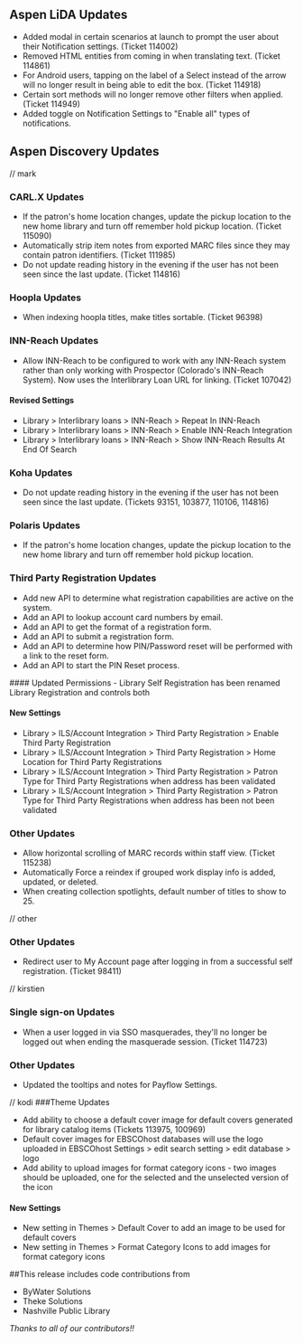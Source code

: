 ## Aspen LiDA Updates
- Added modal in certain scenarios at launch to prompt the user about their Notification settings. (Ticket 114002)
- Removed HTML entities from coming in when translating text. (Ticket 114861)
- For Android users, tapping on the label of a Select instead of the arrow will no longer result in being able to edit the box. (Ticket 114918)
- Certain sort methods will no longer remove other filters when applied. (Ticket 114949)
- Added toggle on Notification Settings to "Enable all" types of notifications.

## Aspen Discovery Updates
// mark
### CARL.X Updates
- If the patron's home location changes, update the pickup location to the new home library and turn off remember hold pickup location. (Ticket 115090)
- Automatically strip item notes from exported MARC files since they may contain patron identifiers. (Ticket 111985)
- Do not update reading history in the evening if the user has not been seen since the last update. (Ticket 114816)

### Hoopla Updates
- When indexing hoopla titles, make titles sortable. (Ticket 96398)

### INN-Reach Updates
- Allow INN-Reach to be configured to work with any INN-Reach system rather than only working with Prospector (Colorado's INN-Reach System). Now uses the Interlibrary Loan URL for linking. (Ticket 107042)

<div markdown="1" class="settings">

#### Revised Settings
- Library > Interlibrary loans >  INN-Reach > Repeat In INN-Reach
- Library > Interlibrary loans >  INN-Reach > Enable INN-Reach Integration
- Library > Interlibrary loans >  INN-Reach > Show INN-Reach Results At End Of Search
</div>

### Koha Updates
- Do not update reading history in the evening if the user has not been seen since the last update. (Tickets 93151, 103877, 110106, 114816)

### Polaris Updates
- If the patron's home location changes, update the pickup location to the new home library and turn off remember hold pickup location.

### Third Party Registration Updates
- Add new API to determine what registration capabilities are active on the system.  
- Add an API to lookup account card numbers by email. 
- Add an API to get the format of a registration form.
- Add an API to submit a registration form.
- Add an API to determine how PIN/Password reset will be performed with a link to the reset form.
- Add an API to start the PIN Reset process.

<div markdown="1" class="settings">
#### Updated Permissions
- Library Self Registration has been renamed Library Registration and controls both

#### New Settings
- Library > ILS/Account Integration > Third Party Registration >  Enable Third Party Registration
- Library > ILS/Account Integration > Third Party Registration >  Home Location for Third Party Registrations
- Library > ILS/Account Integration > Third Party Registration >  Patron Type for Third Party Registrations when address has been validated
- Library > ILS/Account Integration > Third Party Registration >  Patron Type for Third Party Registrations when address has been not been validated
</div>

### Other Updates
- Allow horizontal scrolling of MARC records within staff view. (Ticket 115238)
- Automatically Force a reindex if grouped work display info is added, updated, or deleted.
- When creating collection spotlights, default number of titles to show to 25.

// other
### Other Updates
- Redirect user to My Account page after logging in from a successful self registration. (Ticket 98411)

// kirstien
### Single sign-on Updates
- When a user logged in via SSO masquerades, they'll no longer be logged out when ending the masquerade session. (Ticket 114723)

### Other Updates
- Updated the tooltips and notes for Payflow Settings.

// kodi
###Theme Updates
- Add ability to choose a default cover image for default covers generated for library catalog items (Tickets 113975, 100969)
- Default cover images for EBSCOhost databases will use the logo uploaded in EBSCOhost Settings > edit search setting > edit database > logo
- Add ability to upload images for format category icons - two images should be uploaded, one for the selected and the unselected version of the icon

<div markdown="1" class="settings">

#### New Settings
- New setting in Themes > Default Cover to add an image to be used for default covers 
- New setting in Themes > Format Category Icons to add images for format category icons
</div>

##This release includes code contributions from
- ByWater Solutions
- Theke Solutions 
- Nashville Public Library

_Thanks to all of our contributors!!_